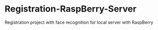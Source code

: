 # Registration-RaspBerry-Server
Registration project with face recognition for local server with RaspBerry
